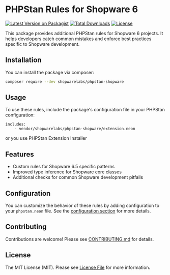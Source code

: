 # PHPStan Rules for Shopware 6

[![Latest Version on Packagist](https://img.shields.io/packagist/v/shopwarelabs/phpstan-shopware.svg?style=flat-square)](https://packagist.org/packages/shopwarelabs/phpstan-shopware)
[![Total Downloads](https://img.shields.io/packagist/dt/shopwarelabs/phpstan-shopware.svg?style=flat-square)](https://packagist.org/packages/shopwarelabs/phpstan-shopware)
[![License](https://img.shields.io/github/license/shopwarelabs/phpstan-shopware.svg?style=flat-square)](https://github.com/shopwarelabs/phpstan-shopware/blob/main/LICENSE.md)

This package provides additional PHPStan rules for Shopware 6 projects. It helps developers catch common mistakes and enforce best practices specific to Shopware development.

## Installation

You can install the package via composer:

```bash
composer require --dev shopwarelabs/phpstan-shopware
```

## Usage

To use these rules, include the package's configuration file in your PHPStan configuration:

```neon
includes:
    - vendor/shopwarelabs/phpstan-shopware/extension.neon
```

or you use PHPStan Extension Installer

## Features

- Custom rules for Shopware 6.5 specific patterns
- Improved type inference for Shopware core classes
- Additional checks for common Shopware development pitfalls

## Configuration

You can customize the behavior of these rules by adding configuration to your `phpstan.neon` file. See the [configuration section](#configuration) for more details.

## Contributing

Contributions are welcome! Please see [CONTRIBUTING.md](CONTRIBUTING.md) for details.

## License

The MIT License (MIT). Please see [License File](LICENSE.md) for more information.
